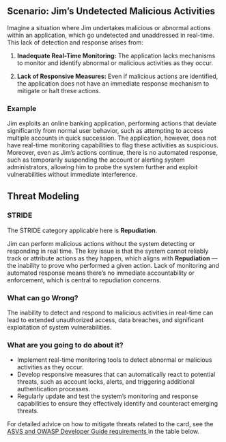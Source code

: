 ## Scenario: Jim’s Undetected Malicious Activities

Imagine a situation where Jim undertakes malicious or abnormal actions within an application, which go undetected and unaddressed in real-time. This lack of detection and response arises from:

1. **Inadequate Real-Time Monitoring:** The application lacks mechanisms to monitor and identify abnormal or malicious activities as they occur.

2. **Lack of Responsive Measures:** Even if malicious actions are identified, the application does not have an immediate response mechanism to mitigate or halt these actions.

### Example

Jim exploits an online banking application, performing actions that deviate significantly from normal user behavior, such as attempting to access multiple accounts in quick succession. The application, however, does not have real-time monitoring capabilities to flag these activities as suspicious. Moreover, even as Jim’s actions continue, there is no automated response, such as temporarily suspending the account or alerting system administrators, allowing him to probe the system further and exploit vulnerabilities without immediate interference.

## Threat Modeling

### STRIDE

The STRIDE category applicable here is **Repudiation**.

Jim can perform malicious actions without the system detecting or responding in real time.
The key issue is that the system cannot reliably track or attribute actions as they happen, which aligns with **Repudiation** — the inability to prove who performed a given action.
Lack of monitoring and automated response means there’s no immediate accountability or enforcement, which is central to repudiation concerns.

### What can go Wrong?

The inability to detect and respond to malicious activities in real-time can lead to extended unauthorized access, data breaches, and significant exploitation of system vulnerabilities.

### What are you going to do about it?

- Implement real-time monitoring tools to detect abnormal or malicious activities as they occur.
- Develop responsive measures that can automatically react to potential threats, such as account locks, alerts, and triggering additional authentication processes.
- Regularly update and test the system’s monitoring and response capabilities to ensure they effectively identify and counteract emerging threats.

For detailed advice on how to mitigate threats related to the card, see the [ASVS and OWASP Developer Guide requirements ](#mapping 'ASVS and OWASP Developer Guide requirements [internal]') in the table below.
